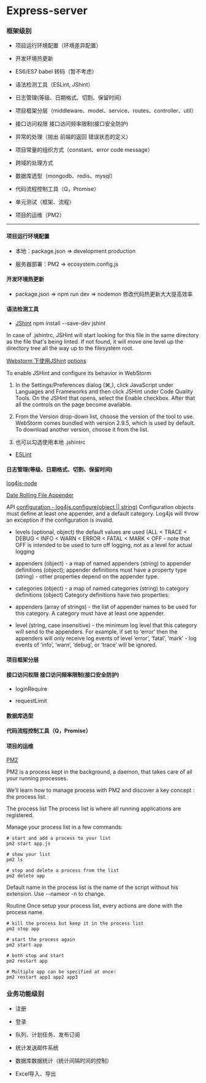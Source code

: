 # Express-server
### 框架级别
* 项目运行环境配置（环境差异配置）

* 开发环境热更新

* ES6/ES7 babel 转码（暂不考虑）

* 语法检测工具（ESLint, JShint）

* 日志管理(等级、日期格式、切割、保留时间)

* 项目框架分层（middleware、model、service、routes、controller、util）

* 接口访问权限 接口访问频率限制(接口安全防护)

* 异常的处理（抛出 前端的返回 错误状态的定义）

* 项目常量的组织方式（constant、error code message）

* 跨域的处理方式

* 数据库选型（mongodb、redis、mysql）

* 代码流程控制工具（Q，Promise）

* 单元测试（框架、流程）

* 项目的运维（PM2）
- - -

#### 项目运行环境配置
* 本地：package.json => development production

* 服务器部署：PM2 => ecosystem.config.js

#### 开发环境热更新
* package.json => npm run dev => nodemon 修改代码热更新大大提高效率

#### 语法检测工具
* [JShint](http://jshint.com/docs/) 
npm install --save-dev jshint

In case of .jshintrc, JSHint will start looking for this file in the same directory as the file that's being linted. 
If not found, it will move one level up the directory tree all the way up to the filesystem root.

[Webstorm 下使用JShint](http://www.jetbrains.com/help/webstorm/jshint.html)
[options](http://jshint.com/docs/options/)

To enable JSHint and configure its behavior in WebStorm
1. In the Settings/Preferences dialog (⌘,), click JavaScript under Languages and Frameworks and then click JSHint under Code Quality Tools. 
On the JSHint that opens, select the Enable checkbox. After that all the controls on the page become available.

2. From the Version drop-down list, choose the version of the tool to use. WebStorm comes bundled with version 2.9.5, which is used by default. 
To download another version, choose it from the list.

3. 也可以勾选使用本地 .jshintrc

* [ESLint](http://www.jetbrains.com/help/webstorm/eslint.html)

#### 日志管理(等级、日期格式、切割、保留时间)
[log4js-node](https://log4js-node.github.io/log4js-node/)

[Date Rolling File Appender](https://log4js-node.github.io/log4js-node/dateFile.html)

API
[configuration - log4js.configure(object || string)](https://log4js-node.github.io/log4js-node/api.html)
Configuration objects must define at least one appender, and a default category. 
Log4js will throw an exception if the configuration is invalid.

* levels (optional, object) 
the default values are used (ALL < TRACE < DEBUG < INFO < WARN < ERROR < FATAL < MARK < OFF - note that 
OFF is intended to be used to turn off logging, not as a level for actual logging

* appenders (object) - a map of named appenders (string) to appender definitions (object);
 appender definitions must have a property type (string) - other properties depend on the appender type.

* categories (object) - a map of named categories (string) to category definitions (object)
Category definitions have two properties:

- appenders (array of strings) - the list of appender names to be used for this category. 
A category must have at least one appender.

- level (string, case insensitive) - the minimum log level that this category will send to the appenders.
 For example, if set to ‘error’ then the appenders will only receive log events of level ‘error’, 
‘fatal’, ‘mark’ - log events of ‘info’, ‘warn’, ‘debug’, or ‘trace’ will be ignored.

#### 项目框架分层

#### 接口访问权限 接口访问频率限制(接口安全防护)
* loginRequire

* requestLimit

#### 数据库选型

#### 代码流程控制工具（Q，Promise）

#### 项目的运维
[PM2](https://pm2.io/doc/en/runtime/guide/process-management/)

PM2 is a process kept in the background, a daemon, that takes care of all your running processes.

We’ll learn how to manage process with PM2 and discover a key concept : the process list.

The process list
The process list is where all running applications are registered.

Manage your process list in a few commands:
```$xslt
# start and add a process to your list
pm2 start app.js

# show your list
pm2 ls

# stop and delete a process from the list
pm2 delete app
```
Default name in the process list is the name of the script without his extension. Use --nameor -n to change.

Routine
Once setup your process list, every actions are done with the process name.
```$xslt
# kill the process but keep it in the process list
pm2 stop app

# start the process again
pm2 start app

# both stop and start
pm2 restart app

# Multiple app can be specified at once:
pm2 restart app1 app2 app3
```
### 业务功能级别
* 注册

* 登录

* 队列、计划任务、发布订阅

* 统计发送邮件系统

* 数据库数据统计（统计间隔时间的控制）

* Excel导入、导出 



